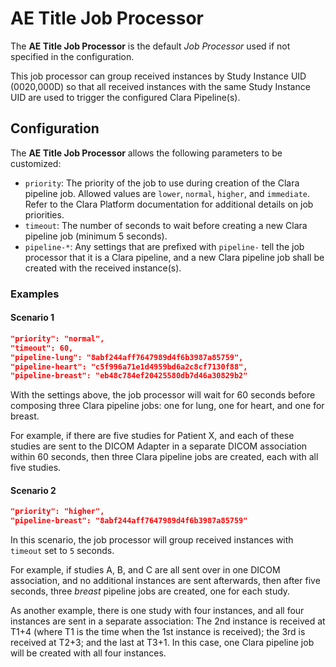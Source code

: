# AE Title Job Processor

The **AE Title Job Processor** is the default *Job Processor* used if not specified in the
configuration.

This job processor can group received instances by Study Instance UID (0020,000D) so that all
received instances with the same Study Instance UID are used to trigger the configured Clara
Pipeline(s).

## Configuration

The **AE Title Job Processor** allows the following parameters to be customized:

* `priority`: The priority of the job to use during creation of the Clara pipeline job. Allowed
  values are  `lower`, `normal`, `higher`, and `immediate`. Refer to the Clara Platform
  documentation for additional details on job priorities.
* `timeout`: The number of seconds to wait before creating a new Clara pipeline job
  (minimum 5 seconds).
* `pipeline-*`: Any settings that are prefixed with `pipeline-` tell the job processor that it is
  a Clara pipeline, and a new Clara pipeline job shall be created with the received instance(s).

### Examples

#### Scenario 1

```json
"priority": "normal",
"timeout": 60,
"pipeline-lung": "8abf244aff7647989d4f6b3987a85759",
"pipeline-heart": "c5f996a71e1d4959bd6a2c8cf7130f88",
"pipeline-breast": "eb48c784ef20425580db7d46a30829b2"

```
With the settings above, the job processor will wait for 60 seconds before composing three
Clara pipeline jobs: one for lung, one for heart, and one for breast.

For example, if there are five studies for Patient X, and each of these studies are sent to
the DICOM Adapter in a separate DICOM association within 60 seconds, then three Clara pipeline
jobs are created, each with all five studies.


#### Scenario 2

```json
"priority": "higher",
"pipeline-breast": "8abf244aff7647989d4f6b3987a85759"
```

In this scenario, the job processor will group received instances with `timeout` set to `5` seconds.

For example, if studies A, B, and C are all sent over in one DICOM association, and no additional
instances are sent afterwards, then after five seconds, three *breast* pipeline jobs are created,
one for each study.

As another example, there is one study with four instances, and all four instances are sent in a
separate association: The 2nd instance is received at T1+4 (where T1 is the time when the 1st
instance is received); the 3rd is received at T2+3; and the last at T3+1. In this case,
one Clara pipeline job will be created with all four instances.

